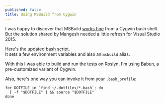 ```yaml
---
published: false
title: Using MSBuild from Cygwin
---
```

I was happy to discover that MSBuild [works fine](https://generally.wordpress.com/2006/11/28/building-visual-studio-solutions-using-msbuild-in-cygwin/) from a Cygwin bash shell. But the solution shared by Mangesh needed a little refresh for Visual Studio 2015. 

Here's the [updated bash script](https://github.com/jcouv/dotfiles/blob/master/vs2015.bash).  
It sets a few environment variables and also an `msbuild` alias. 

With this I was able to build and run the tests on Roslyn. I'm using [Babun](http://babun.github.io/), a pre-customized variant of Cygwin.

Also, here's one way you can invoke it from your `.bash_profile`:  

    for DOTFILE in `find ~/.dotfiles/*.bash`; do
      [ -f "$DOTFILE" ] && source "$DOTFILE"
    done
